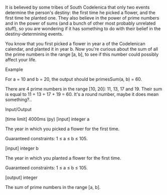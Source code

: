 It is believed by some tribes of South Codelenica that only two events determine the person's destiny: the first time he picked a flower, and the first time he planted one. They also believe in the power of prime numbers and in the power of sums (and a bunch of other most probably unrelated stuff), so you are wondering if it has something to do with their belief in the destiny-determining events.

You know that you first picked a flower in year a of the Codelenican calendar, and planted it in year b. Now you're curious about the sum of all the prime numbers in the range [a, b], to see if this number could possibly affect your life.

Example

For a = 10 and b = 20, the output should be
primesSum(a, b) = 60.

There are 4 prime numbers in the range [10, 20]: 11, 13, 17 and 19. Their sum is equal to 11 + 13 + 17 + 19 = 60. It's a round number, maybe it does mean something?..

Input/Output

[time limit] 4000ms (py)
[input] integer a

The year in which you picked a flower for the first time.

Guaranteed constraints:
1 ≤ a ≤ b ≤ 105.

[input] integer b

The year in which you planted a flower for the first time.

Guaranteed constraints:
1 ≤ a ≤ b ≤ 105.

[output] integer

The sum of prime numbers in the range [a, b].
